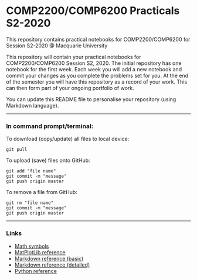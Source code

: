 # COMP2200/COMP6200 Practicals S2-2020

This repository contains practical notebooks for COMP2200/COMP6200 for Session S2-2020 @ Macquarie University

This repository  will contain your practical notebooks for COMP2200/COMP6200 Session S2, 2020.  The initial
repository has one notebook for the first week. Each week you will add a new notebook and commit
your changes as you complete the problems set for you.  At the end of the semester you will have
this repository as a record of your work.  This can then form part of your ongoing portfolio of work.

You can update this README file to personalise your repository (using Markdown language). 

---

### In command prompt/terminal:
To download (copy/update) all files to local device:
```
git pull
```
To upload (save) files onto GitHub:

```
git add "file name"
git commit -m "message"
git push origin master
```
To remove a file from GitHub:
``` 
git rm "file name"
git commit -m "message"
git push origin master
```

---

### Links
  - [Math symbols](https://matplotlib.org/3.3.0/tutorials/text/mathtext.html)
  - [MatPlotLib reference](https://matplotlib.org/tutorials/index.html)
  - [Markdown reference (basic)](https://commonmark.org/help/)
  - [Markdown reference (detailed)](https://www.markdownguide.org/basic-syntax/)
  - [Python reference](https://www.w3schools.com/python/default.asp)
